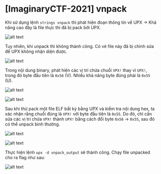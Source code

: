 # [ImaginaryCTF-2021] vnpack
<p>Khi sử dụng lệnh <code>strings vnpack</code> thì phát hiện đoạn thông tin về UPX -> Khả năng cao đây là file thực thi đã bị pack bởi UPX.</p>

![alt text](/thanhlai/post/reverse_engineering/image/post7/image-1.png)

<p>Tuy nhiên, khi unpack thì không thành công. Có vẻ file này đã bị chỉnh sửa để UPX không nhận diện được.</p>

![alt text](/thanhlai/post/reverse_engineering/image/post7/image-2.png)


<p>Trong nội dung binary, phát hiện các vị trí chứa chuỗi <code>VPX!</code> thay vì <code>UPX!</code>, trong đó byte đầu tiên là <code>0x56</code> (V). Nhiều khả năng byte đúng phải là <code>0x55</code> (U).
</p>

![alt text](/thanhlai/post/reverse_engineering/image/post7/image-3.png)

![alt text](/thanhlai/post/reverse_engineering/image/post7/image-4.png)

<p>Sau khi thử pack một file ELF bất kỳ bằng UPX và kiểm tra nội dung hex, ta xác nhận rằng chuỗi đúng là <code>UPX!</code> với byte đầu tiên là <code>0x55</code>. Do đó, chỉ cần sửa các vị trí chứa <code>VPX!</code> thành <code>UPX!</code> bằng cách đổi byte <code>0x56</code> -> <code>0x55</code>, sau đó có thể unpack bình thường.</p>

![alt text](/thanhlai/post/reverse_engineering/image/post7/image-5.png)

![alt text](/thanhlai/post/reverse_engineering/image/post7/image-6.png)

<p>Thực hiện lệnh <code>upx -d vnpack_output</code> sẽ thành công. Chạy file unpacked cho ra flag như sau:</p>

![alt text](/thanhlai/post/reverse_engineering/image/post7/image-8.png)
